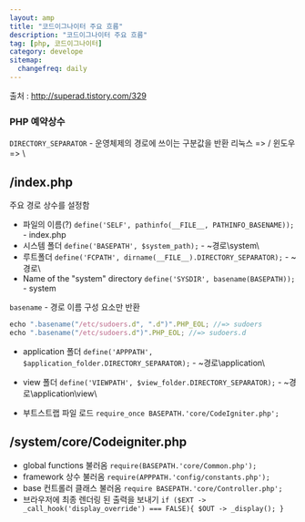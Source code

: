 ```yaml
---
layout: amp
title: "코드이그나이터 주요 흐름"
description: "코드이그나이터 주요 흐름"
tag: [php, 코드이그나이터]
category: develope
sitemap:
  changefreq: daily
---
```

출처 : http://superad.tistory.com/329


### PHP 예약상수
`DIRECTORY_SEPARATOR` - 운영체제의 경로에 쓰이는 구분값을 반환
리눅스 => /
윈도우 => \

## /index.php

주요 경로 상수를 설정함

* 파일의 이름(?)
`define('SELF', pathinfo(__FILE__, PATHINFO_BASENAME));` - index.php
* 시스템 폴더
`define('BASEPATH', $system_path);` - ~경로\system\
* 루트폴더
`define('FCPATH', dirname(__FILE__).DIRECTORY_SEPARATOR);` - ~경로\
* Name of the "system" directory
`define('SYSDIR', basename(BASEPATH));` - system

`basename` - 경로 이름 구성 요소만 반환
```javascript
echo ".basename("/etc/sudoers.d", ".d")".PHP_EOL; //=> sudoers
echo ".basename("/etc/sudoers.d")".PHP_EOL; //=> sudoers.d
```
* application 폴더
`define('APPPATH', $application_folder.DIRECTORY_SEPARATOR);` - ~경로\application\

* view 폴더
`define('VIEWPATH', $view_folder.DIRECTORY_SEPARATOR);` - ~경로\application\view\

* 부트스트랩 파일 로드
`require_once BASEPATH.'core/CodeIgniter.php'; `

## /system/core/Codeigniter.php
* global functions 불러옴
`require(BASEPATH.'core/Common.php');`
* framework 상수 불러옴
`require(APPPATH.'config/constants.php');`
* base 컨트롤러 클래스 불러옴
`require BASEPATH.'core/Controller.php';`
* 브라우저에 최종 렌더링 된 출력을 보내기
`if ($EXT -> _call_hook('display_override') === FALSE){
  $OUT -> _display();
  }`
